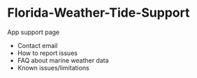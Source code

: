 # Florida-Weather-Tide-Support
App support page

- Contact email
- How to report issues
- FAQ about marine weather data
- Known issues/limitations
